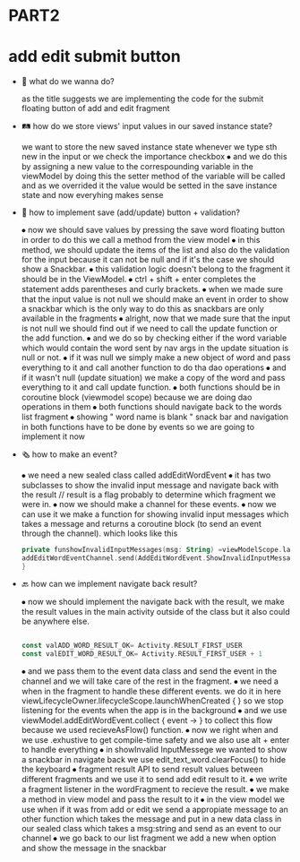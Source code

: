# PART2
# add edit submit button

- 🎯 what do we wanna do?

    as the title suggests we are implementing the code for the submit floating button of add and edit fragment

- 🛤️ how do we store views' input values in our saved instance state?

    we want to store the new saved instance state whenever we type sth new in the input or we check the importance checkbox
    ⦁	and we do this by assigning a new value to the correspounding variable in the viewModel by doing this the setter method of the variable will be called and as we overrided it the value would be setted in the save instance state and now everyhing makes sense

- 🧫 how to implement save (add/update) button + validation?

    ⦁	now we should save values by pressing the save word floating button in order to do this we call a method from the view model
    ⦁	in this method, we should update the items of the list and also do the validation for the input because it can not be null and if it's the case we should show a Snackbar.
    ⦁	this validation logic doesn't belong to the fragment it should be in the ViewModel.
    ⦁	ctrl + shift + enter completes the statement adds parentheses and curly brackets.
    ⦁	when we made sure that the input value is not null we should make an event in order to show a snackbar which is the only way to do this as snackbars are only available in the fragments
    ⦁	alright, now that we made sure that the input is not null we should find out if we need to call the update function or the add function.
    ⦁	and we do so by checking either if the word variable which would contain the word sent by nav args in the update situation is null or not.
    ⦁	if it was null we simply make a new object of word and pass everything to it and call another function to do tha dao operations
    ⦁	and if it wasn't null (update situation) we make a copy of the word and pass everything to it and call update function.
    ⦁	both functions should be in coroutine block (viewmodel scope) because we are doing dao operations in them
    ⦁	both functions should navigate back to the words list fragment
    ⦁	showing " word name is blank " snack bar and navigation in both functions have to be done by events so we are going to implement it now

- 🗞️ how to make an event?

    ⦁	we need a new sealed class called addEditWordEvent
    ⦁	it has two subclasses to show the invalid input message and navigate back with the result // result is a flag probably to determine which fragment we were in.
    ⦁	now we should make a channel for these events.
    ⦁	now we can use it we make a function for showing invalid input messages which takes a message and returns a coroutine block (to send an event through the channel). which looks like this

    ```kotlin
    private funshowInvalidInputMessages(msg: String) =viewModelScope.launch{
    addEditWordEventChannel.send(AddEditWordEvent.ShowInvalidInputMessage(msg))
    }
    ```

- 🔙 how can we implement navigate back result?

    ⦁	now we should implement the navigate back with the result, we make the result values in the main activity outside of the class but it also could be anywhere else.

    ```kotlin

    const valADD_WORD_RESULT_OK= Activity.RESULT_FIRST_USER
    const valEDIT_WORD_RESULT_OK= Activity.RESULT_FIRST_USER + 1
    ```

    ⦁	and we pass them to the event data class and send the event in the channel and we will take care of the rest in the fragment.
    ⦁	we need a when in the fragment to handle these different events.
    we do it in here viewLifecycleOwner.lifecycleScope.launchWhenCreated { } so we stop listening for the events when the app is in the background
    ⦁	and we use viewModel.addEditWordEvent.collect { event -> } to collect this flow because we used recieveAsFlow() function.
    ⦁	now we right when and we use .exhustive to get compile-time safety and we also use alt + enter to handle everything
    ⦁	in showInvalid InputMessege we wanted to show a snackbar
    in navigate back we use edit_text_word.clearFocus() to hide the keyboard
    ⦁	fragment result API to send result values between different fragments and we use it to send add edit result to it.
    ⦁	we write a fragment listener in the wordFragment to recieve the result.
    ⦁	we make a method in view model and pass the result to it
    ⦁	in the view model we use when if it was from add or edit we send a appropiate message to an other function which takes the message and put in a new data class in our sealed class which takes a msg:string and send as an event to our channel
    ⦁	we go back to our list fragment we add a new when option and show the message in the snackbar
